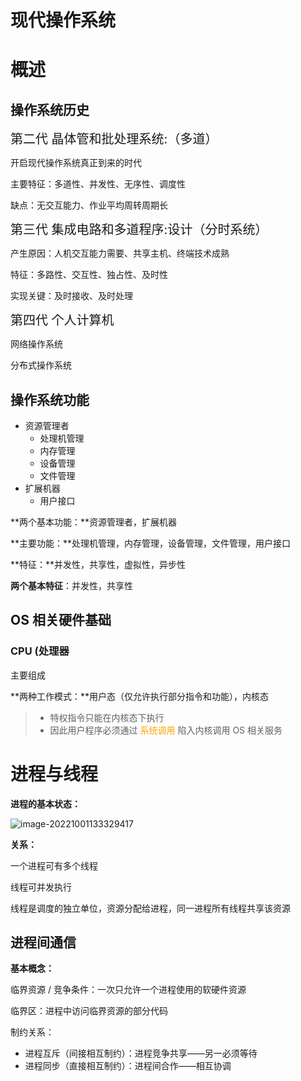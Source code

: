 # 现代操作系统



# 概述

## 操作系统历史

<span style="font-size:20px">第二代 晶体管和批处理系统:（多道）</span>

开启现代操作系统真正到来的时代

主要特征：多道性、并发性、无序性、调度性

缺点：无交互能力、作业平均周转周期长

<span style="font-size:20px">第三代 集成电路和多道程序:设计（分时系统）</span>

产生原因：人机交互能力需要、共享主机、终端技术成熟

特征：多路性、交互性、独占性、及时性

实现关键：及时接收、及时处理

<span style="font-size:20px">第四代 个人计算机</span>

网络操作系统

分布式操作系统



## 操作系统功能

+ 资源管理者
    +  处理机管理 
    + 内存管理
    + 设备管理
    + 文件管理 
+ 扩展机器
    + 用户接口

**两个基本功能：**资源管理者，扩展机器

**主要功能：**处理机管理，内存管理，设备管理，文件管理，用户接口

**特征：**并发性，共享性，虚拟性，异步性

**两个基本特征**：并发性，共享性



## OS 相关硬件基础

### CPU (处理器

主要组成

**两种工作模式：**用户态（仅允许执行部分指令和功能），内核态

> + 特权指令只能在内核态下执行
> + 因此用户程序必须通过 <span style="color:orange">系统调用</span> 陷入内核调用 OS 相关服务



# 进程与线程

**进程的基本状态：**

![image-20221001133329417](http://img.giantbear.top/img/20221001133338.png)

**关系：**

一个进程可有多个线程

线程可并发执行

线程是调度的独立单位，资源分配给进程，同一进程所有线程共享该资源



## 进程间通信

**基本概念：**

临界资源 / 竞争条件：一次只允许一个进程使用的软硬件资源

临界区：进程中访问临界资源的部分代码

制约关系：

+ 进程互斥（间接相互制约）：进程竞争共享——另一必须等待
+ 进程同步（直接相互制约）：进程间合作——相互协调